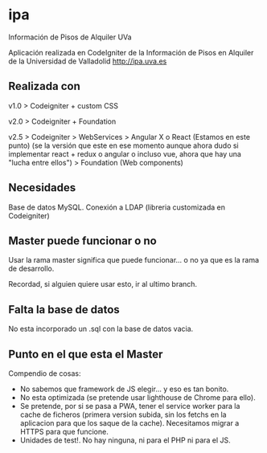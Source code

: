 # ipa
Información de Pisos de Alquiler UVa

Aplicación realizada en CodeIgniter de la Información de Pisos en Alquiler de la Universidad de Valladolid http://ipa.uva.es

## Realizada con
v1.0 > Codeigniter + custom CSS

v2.0 > Codeigniter + Foundation

v2.5 > Codeigniter > WebServices > Angular X o React (Estamos en este punto) (se la versión que este en ese momento aunque ahora dudo si implementar react + redux o angular o incluso vue, ahora que hay una "lucha entre ellos") > Foundation (Web components)

## Necesidades
Base de datos MySQL.
Conexión a LDAP (libreria customizada en Codeigniter)

## Master puede funcionar o no
Usar la rama master significa que puede funcionar... o no ya que es la rama de desarrollo.

Recordad, si alguien quiere usar esto, ir al ultimo branch.

## Falta la base de datos

No esta incorporado un .sql con la base de datos vacia.

## Punto en el que esta el Master

Compendio de cosas:

- No sabemos que framework de JS elegir... y eso es tan bonito.
- No esta optimizada (se pretende usar lighthouse de Chrome para ello).
- Se pretende, por si se pasa a PWA, tener el service worker para la cache de ficheros (primera version subida, sin los fetchs en la aplicacion para que los saque de la cache). Necesitamos migrar a HTTPS para que funcione.
- Unidades de test!. No hay ninguna, ni para el PHP ni para el JS.
